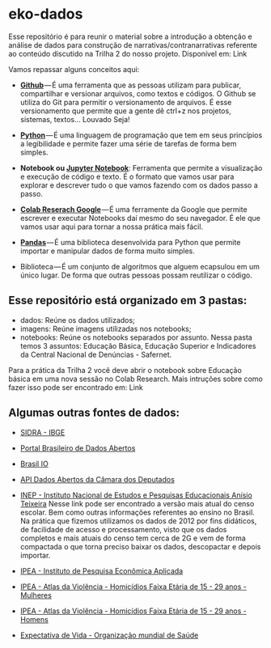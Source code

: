 # eko-dados

Esse repositório é para reunir o material sobre a introdução a obtenção e análise de dados para construção de narrativas/contranarrativas referente ao conteúdo discutido na Trilha 2 do nosso projeto. Disponível em: Link

Vamos repassar alguns conceitos aqui:

- **[Github](https://github.com)** — É uma ferramenta que as pessoas utilizam para publicar, compartilhar e versionar arquivos, como textos e códigos. O Github se utiliza do Git para permitir o versionamento de arquivos. É esse versionamento que permite que a gente dê ctrl+z nos projetos, sistemas, textos… Louvado Seja!

- **[Python](https://python.org.br/)** — É uma linguagem de programação que tem em seus princípios a legibilidade e permite fazer uma série de tarefas de forma bem simples.

- **Notebook ou [Jupyter Notebook](https://jupyter.org/)**: Ferramenta que permite a visualização e execução de código e texto. É o formato que vamos usar para explorar e descrever tudo o que vamos fazendo com os dados passo a passo.

- **[Colab Reserach Google](https://colab.research.google.com/)** — É uma ferramente da Google que permite escrever e executar Notebooks daí mesmo do seu navegador. É ele que vamos usar aqui para tornar a nossa prática mais fácil.

- **[Pandas](https://medium.com/data-hackers/uma-introdu%C3%A7%C3%A3o-simples-ao-pandas-1e15eea37fa1)** — É uma biblioteca desenvolvida para Python que permite importar e manipular dados de forma muito simples.

- Biblioteca — É um conjunto de algoritmos que alguem ecapsulou em um único lugar. De forma que outras pessoas possam reutilizar o código.

## Esse repositório está organizado em 3 pastas:

- dados: Reúne os dados utilizados;
- imagens: Reúne imagens utilizadas nos notebooks;
- notebooks: Reúne os notebooks separados por assunto. Nessa pasta temos 3 assuntos: Educação Básica, Educação Superior e Indicadores da Central Nacional de Denúncias - Safernet.

Para a prática da Trilha 2 você deve abrir o notebook sobre Educação básica em uma nova sessão no Colab Research.
Mais intruções sobre como fazer isso pode ser encontrado em: Link

## Algumas outras fontes de dados:

- [SIDRA - IBGE](https://sidra.ibge.gov.br/home/pimpfrg/nordeste)
- [Portal Brasileiro de Dados Abertos](http://dados.gov.br/)
- [Brasil IO](https://brasil.io/home)
- [API Dados Abertos da Câmara dos Deputados](https://dadosabertos.camara.leg.br/swagger/api.html) 
- [INEP - Instituto Nacional de Estudos e Pesquisas Educacionais Anísio Teixeira](http://inep.gov.br/dados)
Nesse link pode ser encontrado a versão mais atual do censo escolar. Bem como outras informações referentes ao ensino no Brasil.
Na prática que fizemos utilizamos os dados de 2012 por fins didáticos, de facilidade de acesso e processamento, visto que os dados completos e mais atuais do censo tem cerca de 2G e vem de forma compactada o que torna preciso baixar os dados, descopactar e depois importar. 

- [IPEA - Instituto de Pesquisa Econômica Aplicada](http://www.ipeadata.gov.br/Default.aspx)
- [IPEA - Atlas da Violência - Homicídios Faixa Etária de 15 - 29 anos - Mulheres](http://www.ipea.gov.br/atlasviolencia/dados-series/74)
- [IPEA - Atlas da Violência - Homicídios Faixa Etária de 15 - 29 anos - Homens](http://www.ipea.gov.br/atlasviolencia/dados-series/71)
- [Expectativa de Vida - Organização mundial de Saúde](http://apps.who.int/gho/data/view.main.SDG2016LEXREGv?lang=en)

